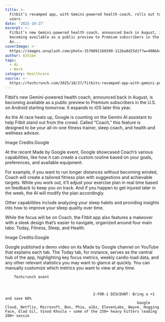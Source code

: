 ```yaml
---
title: >-
  Fitbit’s revamped app, with Gemini-powered health coach, rolls out to Premium
  users
date: '2025-10-27'
excerpt: >-
  Fitbit’s new Gemini-powered health coach, announced back in August, is
  becoming available as a public preview to Premium subscribers in the U.S. on
  An...
coverImage: >-
  https://images.unsplash.com/photo-1576091160399-112ba8d25d1f?w=400&h=200&fit=crop&auto=format
author: AIVibe
tags:
  - Ai
  - Work
category: Healthcare
source: >-
  https://techcrunch.com/2025/10/27/fitbits-revamped-app-with-gemini-powered-health-coach-rolls-out-to-premium-users/
---
```

Fitbit’s new Gemini-powered health coach, announced back in August, is becoming available as a public preview to Premium subscribers in the U.S. on Android starting tomorrow. It expands to iOS later this year. 

As the AI race heats up, Google is counting on the Gemini AI assistant to help Fitbit stand out from the crowd. Called “Coach,” this feature is designed to be your all-in-one fitness trainer, sleep coach, and health and wellness advisor.

Image Credits:Google

At the recent Made by Google event, Google showcased Coach’s various capabilities, like how it can create a custom routine based on your goals, preferences, and available equipment. 


	
	




	
	



For example, if you want to run longer distances without becoming winded, Coach will create a tailored fitness plan with suggestions and achievable targets. While you work out, it’ll adjust your exercise plan in real time based on feedback to keep you on track. And if you happen to get injured later in the week, the AI will modify the plan accordingly.

Other capabilities include analyzing your sleep habits and providing insights into how to improve your sleep quality over time.

While the focus will be on Coach, the Fitbit app also features a makeover with a sleek design that’s easier to navigate, organized around four main tabs: Today, Fitness, Sleep, and Health.

Image Credits:Google

Google published a demo video on its Made by Google channel on YouTube that explains each tab. The Today tab, for instance, serves as the central hub of the app, highlighting key focus metrics, weekly cardio load data, and any other relevant statistics you may want to glance at quickly. You can manually customize which metrics you want to view at any time.

	
		
					
		Techcrunch event
		
			
				
											2-FOR-1 DISCOUNT: Bring a +1 and save 60%
																Google Cloud, Netflix, Microsoft, Box, Phia, a16z, ElevenLabs, Wayve, Hugging Face, Elad Gil, Vinod Khosla — some of the 250+ heavy hitters leading 200+ sessio
